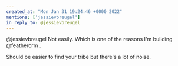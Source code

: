 ```yaml
---
created_at: "Mon Jan 31 19:24:46 +0000 2022"
mentions: ['jessievbreugel']
in_reply_to: @jessievbreugel
---
```


@jessievbreugel Not easily.  Which is one of the reasons I'm building @feathercrm .

Should be easier to find your tribe but there's a lot of noise.